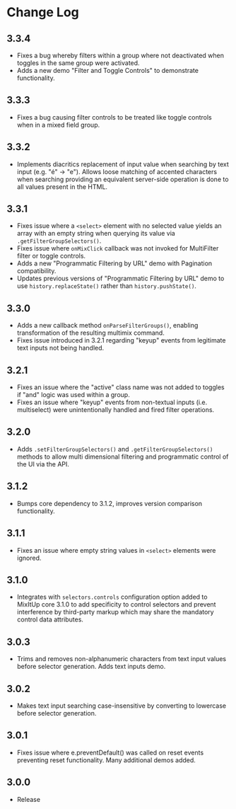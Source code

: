 Change Log
==========

## 3.3.4
- Fixes a bug whereby filters within a group where not deactivated when toggles in the same group were activated.
- Adds a new demo "Filter and Toggle Controls" to demonstrate functionality.

## 3.3.3
- Fixes a bug causing filter controls to be treated like toggle controls when in a mixed field group.

## 3.3.2

- Implements diacritics replacement of input value when searching by text input (e.g. "é" -> "e"). Allows loose matching of accented characters when searching providing an equivalent server-side operation is done to all values present in the HTML.

## 3.3.1

- Fixes issue where a `<select>` element with no selected value yields an array with an empty string when querying its value via `.getFilterGroupSelectors()`.
- Fixes issue where `onMixClick` callback was not invoked for MultiFilter filter or toggle controls.
- Adds a new "Programmatic Filtering by URL" demo with Pagination compatibility.
- Updates previous versions of "Programmatic Filtering by URL" demo to use `history.replaceState()` rather than `history.pushState()`.

## 3.3.0

- Adds a new callback method `onParseFilterGroups()`, enabling transformation of the resulting multimix command.
- Fixes issue introduced in 3.2.1 regarding "keyup" events from legitimate text inputs not being handled.

## 3.2.1

- Fixes an issue where the "active" class name was not added to toggles if "and" logic was used within a group.
- Fixes an issue where "keyup" events from non-textual inputs (i.e. multiselect) were unintentionally handled and fired filter operations.

## 3.2.0

- Adds `.setFilterGroupSelectors()` and `.getFilterGroupSelectors()` methods to allow multi dimensional filtering
and programmatic control of the UI via the API.


## 3.1.2

- Bumps core dependency to 3.1.2, improves version comparison functionality.


## 3.1.1

- Fixes an issue where empty string values in `<select>` elements were ignored.

## 3.1.0

- Integrates with `selectors.controls` configuration option added to MixItUp core 3.1.0 to add specificity to control
selectors and prevent interference by third-party markup which may share the mandatory control data attributes.

## 3.0.3

- Trims and removes non-alphanumeric characters from text input values before selector generation. Adds text inputs demo.

## 3.0.2

- Makes text input searching case-insensitive by converting to lowercase before selector generation.

## 3.0.1

- Fixes issue where e.preventDefault() was called on reset events preventing reset functionality. Many additional demos added.

## 3.0.0

- Release











